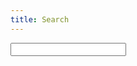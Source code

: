 ```yaml
---
title: Search
---
```

<script>
  function searchb() {
    document.x.q.value += ' site:dannysu.com';
    return true;
  }
</script>
<form name="x" action="https://duckduckgo.com" onsubmit="return searchb()" target="_top">
  <input type="text" id="q" value="" name="q" size="20" class="searchbox">
</form>
